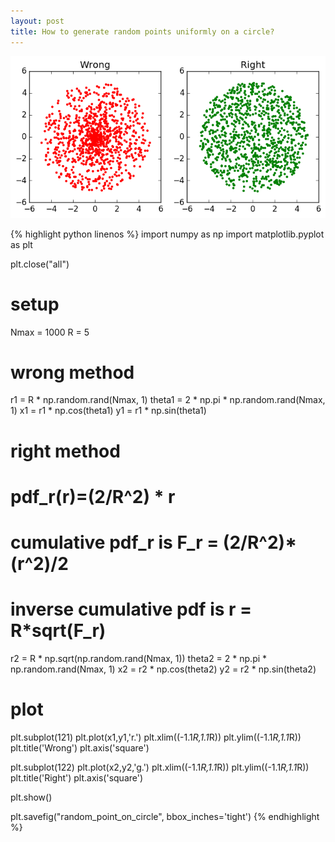 ```yaml
---
layout: post
title: How to generate random points uniformly on a circle?
---
```


![](/images/random_point_on_circle.png?raw=true)

{% highlight python linenos %}
  import numpy as np
  import matplotlib.pyplot as plt

  plt.close("all")

  # setup
  Nmax = 1000
  R = 5

  # wrong method
  r1 = R * np.random.rand(Nmax, 1)
  theta1 = 2 * np.pi * np.random.rand(Nmax, 1)
  x1 = r1 * np.cos(theta1)
  y1 = r1 * np.sin(theta1)

  # right method
  # pdf_r(r)=(2/R^2) * r
  # cumulative pdf_r is F_r = (2/R^2)* (r^2)/2
  # inverse cumulative pdf is r = R*sqrt(F_r)
  r2 = R * np.sqrt(np.random.rand(Nmax, 1))
  theta2 = 2 * np.pi * np.random.rand(Nmax, 1)
  x2 = r2 * np.cos(theta2)
  y2 = r2 * np.sin(theta2)

  # plot
  plt.subplot(121)
  plt.plot(x1,y1,'r.')
  plt.xlim((-1.1*R,1.1*R))
  plt.ylim((-1.1*R,1.1*R))
  plt.title('Wrong')
  plt.axis('square')

  plt.subplot(122)
  plt.plot(x2,y2,'g.')
  plt.xlim((-1.1*R,1.1*R))
  plt.ylim((-1.1*R,1.1*R))
  plt.title('Right')
  plt.axis('square')

  plt.show()

  plt.savefig("random_point_on_circle", bbox_inches='tight')
{% endhighlight %}
